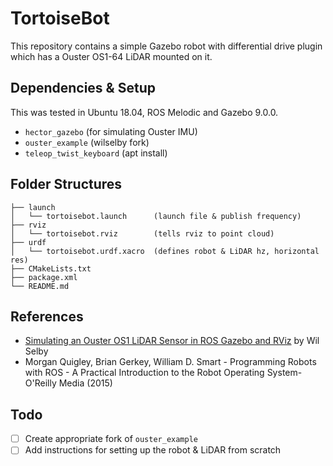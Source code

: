 # TortoiseBot

This repository contains a simple Gazebo robot with differential drive plugin which has a Ouster OS1-64 LiDAR mounted on it. 

## Dependencies & Setup

This was tested in Ubuntu 18.04, ROS Melodic and Gazebo 9.0.0.

* `hector_gazebo` (for simulating Ouster IMU)
* `ouster_example` (wilselby fork)
* `teleop_twist_keyboard` (apt install)

## Folder Structures

```
├── launch
│   └── tortoisebot.launch      (launch file & publish frequency)
├── rviz
│   └── tortoisebot.rviz        (tells rviz to point cloud)
├── urdf
│   └── tortoisebot.urdf.xacro  (defines robot & LiDAR hz, horizontal res)
├── CMakeLists.txt
├── package.xml
└── README.md
```


## References

* [Simulating an Ouster OS1 LiDAR Sensor in ROS Gazebo and RViz](https://www.wilselby.com/2019/05/simulating-an-ouster-os-1-lidar-sensor-in-ros-gazebo-and-rviz/) by Wil Selby
* Morgan Quigley, Brian Gerkey, William D. Smart - Programming Robots with ROS - A Practical Introduction to the Robot Operating System-O'Reilly Media (2015)

## Todo
- [ ] Create appropriate fork of `ouster_example`
- [ ] Add instructions for setting up the robot & LiDAR from scratch